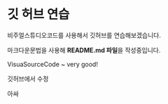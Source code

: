 # 깃 허브 연습

비주얼스튜디오코드를 사용해서 깃허브를 연습해보겠습니다.

마크다운문법을 사용해 **README.md 파일**을 작성중입니다.

VisuaSourceCode ~ very good!

깃허브에서 수정

아싸

